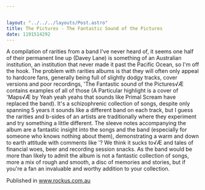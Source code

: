 ```yaml
---


layout: "../../../layouts/Post.astro"
title: The Pictures - The Fantastic Sound of the Pictures
date: 1191514292
---
```

A compilation of rarities from a band I've never heard of, it seems one half of their permanent line up (Davey Lane) is something of an Australian institution, an institution that never made it past the Pacific Ocean, so I'm off the hook. The problem with rarities albums is that they will often only appeal to hardcore fans, generally being full of slightly dodgy tracks, cover versions and poor recordings, 'The Fantastic sound of the Pictures√Æ contains examples of all of those (A Particular highlight is a cover of 'Maps√Æ by Yeah yeah yeahs that sounds like Primal Scream have replaced the band). It's a schizophrenic collection of songs, despite only spanning 5 years it sounds like a different band on each track, but I guess the rarities and b-sides of an artists are traditionally where they experiment and try something a little different. The sleeve notes accompanying the album are a fantastic insight into the songs and the band (especially for someone who knows nothing about them), demonstrating a warm and down to earth attitude with comments like '? We think it sucks to√Æ and tales of financial woes, beer and recording session snacks. As the band would be more than likely to admit the album is not a fantastic collection of songs, more a mix of rough and smooth, a disc of memories and stories, but if you're a fan an invaluable and worthy addition to your collection.


Published in www.rockus.com.au
